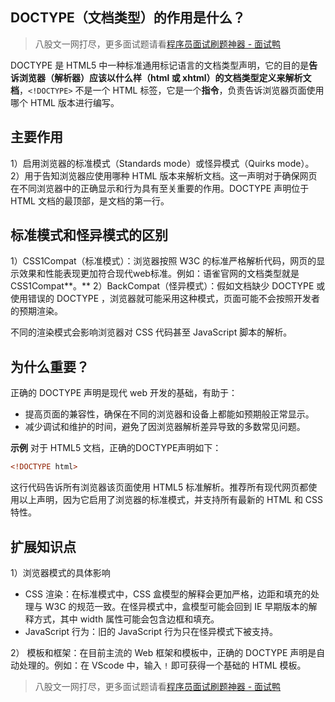 ## DOCTYPE（文档类型）的作用是什么？
> 八股文一网打尽，更多面试题请看[程序员面试刷题神器 - 面试鸭](https://www.mianshiya.com/)

DOCTYPE 是 HTML5 中一种标准通用标记语言的文档类型声明，它的目的是**告诉浏览器（解析器）应该以什么样（html 或 xhtml）的文档类型定义来解析文档**，`<!DOCTYPE>` 不是一个 HTML 标签，它是一个**指令**，负责告诉浏览器页面使用哪个 HTML 版本进行编写。  

## 主要作用
1）启用浏览器的标准模式（Standards mode）或怪异模式（Quirks mode）。
2）用于告知浏览器应使用哪种 HTML 版本来解析文档。这一声明对于确保网页在不同浏览器中的正确显示和行为具有至关重要的作用。DOCTYPE 声明位于 HTML 文档的最顶部，是文档的第一行。  

## 标准模式和怪异模式的区别
1）CSS1Compat（标准模式）：浏览器按照 W3C 的标准严格解析代码，网页的显示效果和性能表现更加符合现代web标准。例如：语雀官网的文档类型就是 CSS1Compat**。**
2）BackCompat（怪异模式）：假如文档缺少 DOCTYPE 或使用错误的 DOCTYPE ，浏览器就可能采用这种模式，页面可能不会按照开发者的预期渲染。

不同的渲染模式会影响浏览器对 CSS 代码甚⾄ JavaScript 脚本的解析。

## 为什么重要？
正确的 DOCTYPE 声明是现代 web 开发的基础，有助于：

- 提高页面的兼容性，确保在不同的浏览器和设备上都能如预期般正常显示。
- 减少调试和维护的时间，避免了因浏览器解析差异导致的多数常见问题。

**示例**
对于 HTML5 文档，正确的DOCTYPE声明如下：

```html
<!DOCTYPE html>
```
这行代码告诉所有浏览器该页面使用 HTML5 标准解析。推荐所有现代网页都使用以上声明，因为它启用了浏览器的标准模式，并支持所有最新的 HTML 和 CSS 特性。

## 扩展知识点
1）浏览器模式的具体影响

- CSS 渲染：在标准模式中，CSS 盒模型的解释会更加严格，边距和填充的处理与 W3C 的规范一致。在怪异模式中，盒模型可能会回到 IE 早期版本的解释方式，其中 width 属性可能会包含边框和填充。
- JavaScript 行为：旧的 JavaScript 行为只在怪异模式下被支持。

2） 模板和框架：在目前主流的 Web 框架和模板中，正确的 DOCTYPE 声明是自动处理的。例如：在 VScode 中，输入 `!` 即可获得一个基础的 HTML 模板。



> 八股文一网打尽，更多面试题请看[程序员面试刷题神器 - 面试鸭](https://www.mianshiya.com/)